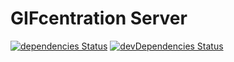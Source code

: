 # GIFcentration Server

[![dependencies Status](https://david-dm.org/mstop4/gifcentration/status.svg)](https://david-dm.org/mstop4/gifcentration)
[![devDependencies Status](https://david-dm.org/mstop4/gifcentration/dev-status.svg)](https://david-dm.org/mstop4/gifcentration?type=dev)
